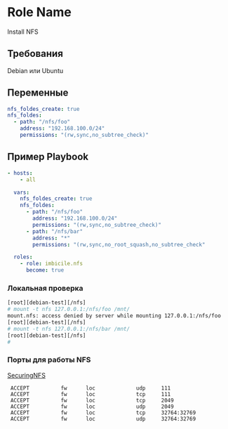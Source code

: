 # Role Name

Install NFS

## Требования

Debian или Ubuntu

## Переменные

```yaml
nfs_foldes_create: true
nfs_foldes:
  - path: "/nfs/foo"
    address: "192.168.100.0/24"
    permissions: "(rw,sync,no_subtree_check)"
```

## Пример Playbook

```yaml
- hosts:
    - all

  vars:
    nfs_foldes_create: true
    nfs_foldes:
      - path: "/nfs/foo"
        address: "192.168.100.0/24"
        permissions: "(rw,sync,no_subtree_check)"
      - path: "/nfs/bar"
        address: "*"
        permissions: "(rw,sync,no_root_squash,no_subtree_check"

  roles:
    - role: imbicile.nfs
      become: true
```

### Локальная проверка

```bash
[root][debian-test][/nfs]
# mount -t nfs 127.0.0.1:/nfs/foo /mnt/
mount.nfs: access denied by server while mounting 127.0.0.1:/nfs/foo
[root][debian-test][/nfs]
# mount -t nfs 127.0.0.1:/nfs/bar /mnt/
[root][debian-test][/nfs]
#
```

### Порты для работы NFS

[SecuringNFS](https://wiki.debian.org/SecuringNFS)

```
 ACCEPT          fw      loc             udp     111
 ACCEPT          fw      loc             tcp     111
 ACCEPT          fw      loc             tcp     2049
 ACCEPT          fw      loc             udp     2049
 ACCEPT          fw      loc             tcp     32764:32769
 ACCEPT          fw      loc             udp     32764:32769
```
